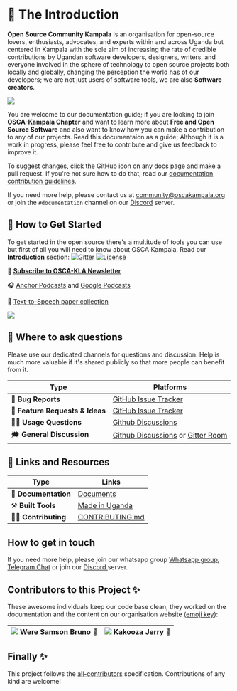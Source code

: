 # 📜 The Introduction

**Open Source Community Kampala** is an organisation for open-source lovers, enthusiasts, advocates, and experts within and across Uganda but centered in Kampala with the sole aim of increasing the rate of credible contributions by Ugandan software developers, designers, writers, and everyone involved in the sphere of technology to open source projects both locally and globally, changing the perception the world has of our developers; we are not just users of software tools, we are also **Software creators**.

![](.gitbook/assets/osca-logo_colored.png)

You are welcome to our documentation guide; if you are looking to join **OSCA-Kampala Chapter** and want to learn more about **Free and Open Source Software** and also want to know how you can make a contribution to any of our projects. Read this documentaion as a guide; Although it is a work in progress, please feel free to contribute and give us feedback to improve it.

To suggest changes, click the GitHub icon on any docs page and make a pull request. If you're not sure how to do that, read our [documentation contribution guidelines](https://github.com/OSCA-Kampala-Chapter/First-contribution-practice/blob/main/CONTRIBUTING.md).

If you need more help, please contact us at [community@oscakampala.org](mailto:community@oscakampala.org) or join the `#documentation` channel on our [Discord](https://discord.gg/pRJgjH9SwR) server.

## 🏁 How to Get Started

To get started in the open source there's a multitude of tools you can use but first of all you will need to know about OSCA Kampala. Read our **Introduction** section:
[![Gitter](https://badges.gitter.im/coqui-ai/TTS.svg)](https://gitter.im/coqui-ai/TTS?utm_source=badge&utm_medium=badge&utm_campaign=pr-badge)
[![License](https://img.shields.io/badge/License-MIT%202.0-brightgreen.svg)](https://opensource.org/licenses/MIT-2.0)

📰 [**Subscribe to OSCA-KLA Newsletter**](https://OSCA-Kla.org/?subscription=true)

🎧 [Anchor Podcasts](https://anchor.fm/osca-kampala) and [Google Podcasts](https://podcasts.google.com/feed/aHR0cHM6Ly9hbmNob3IuZm0vcy82ODg4NjU1NC9wb2RjYXN0L3Jzcw==)

📄 [Text-to-Speech paper collection](https://github.com/erogol/TTS-papers)

<img src="https://static.scarf.sh/a.png?x-pxid=cf317fe7-2188-4721-bc01-124bb5d5dbb2" />

## 💬 Where to ask questions

Please use our dedicated channels for questions and discussion. Help is much more valuable if it's shared publicly so that more people can benefit from it.

| Type                            | Platforms                             |
| ------------------------------- | ------------------------------------- |
| 🚨 **Bug Reports**              | [GitHub Issue Tracker]                |
| 🎁 **Feature Requests & Ideas** | [GitHub Issue Tracker]                |
| 👩‍💻 **Usage Questions**          | [Github Discussions]                  |
| 🗯 **General Discussion**        | [Github Discussions] or [Gitter Room] |

[github issue tracker]: https://github.com/OSCA-Kampala-Chapter/tts/issues
[github discussions]: https://github.com/OSCA-Kampala-Chapter/TTS/discussions
[gitter room]: https://gitter.im/OSCA-Kampala-Chapter?utm_source=share-link&utm_medium=link&utm_campaign=share-link
[tutorials and examples]: https://github.com/OSCA-Kampala-Chapter/TTS/wiki/TTS-Notebooks-and-Tutorials

## 🔗 Links and Resources

| Type                   | Links                                                                                                                                                                         |
| ---------------------- | ----------------------------------------------------------------------------------------------------------------------------------------------------------------------------- |
| 💼 **Documentation**   | [Documents](https://github.com/OSCA-Kampala-Chapter/First-contribution-practice)                                                                                                                          |
| ⚒️ **Built Tools**    | [Made in Uganda](https://github.com/OSCA-Kampala-Chapter/made-in-ugandadev)                                                                                             |
| 👩‍💻 **Contributing**    | [CONTRIBUTING.md](https://github.com/OSCA-Kampala-Chapter/TTS/blob/main/CONTRIBUTING.md)                                                                                      |


## How to get in touch

If you need more help, please join our whatsapp group [Whatsapp group](https://chat.whatsapp.com/D2bB0UWDgT34Fic3Hnb2fA), [Telegram Chat](https://t.me/oscakampala) or join our [Discord ](https://discord.gg/pRJgjH9SwR) server.

## Contributors to this Project ✨

These awesome individuals keep our code base clean, they worked on the documentation and the content on our organisation website \([emoji key](https://allcontributors.org/docs/en/emoji-key)\):

| [![](https://avatars.githubusercontent.com/u/26835888?v=4) **Were Samson Bruno**](https://github.com/Samsonroyal) [📖](https://github.com/OSCA-Kampala-Chapter/documentation/commits?author=Samsonroyal) | [![](https://avatars.githubusercontent.com/u/25217168?v=4) **Kakooza Jerry**](https://github.com/KakoozaJerry) [📖](https://github.com/OSCA-Kampala-Chapter/documentation/commits?author=KakoozaJerry) | 
 :------------------------------------------------------------------------------------------------------------------------------------------------------------------------------------------------------ | :----------------------------------------------------------------------------------------------------------------------------------------------------------------------------------------------- |

## Finally ✨

This project follows the [all-contributors](https://github.com/all-contributors/all-contributors) specification. Contributions of any kind are welcome!
